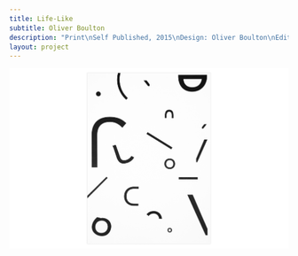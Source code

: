 ```yaml
---
title: Life-Like
subtitle: Oliver Boulton
description: "Print\nSelf Published, 2015\nDesign: Oliver Boulton\nEdition of 26\nLetterpress print, 594mm × 841mm"
layout: project
---
```


![jsfh](/assets/images/malleable-forms-print/oliver-boulton-malleable-forms-print-1.png)